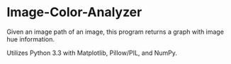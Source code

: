 Image-Color-Analyzer
====================

Given an image path of an image, this program returns a graph with image hue information. 

Utilizes Python 3.3 with Matplotlib, Pillow/PIL, and NumPy. 
